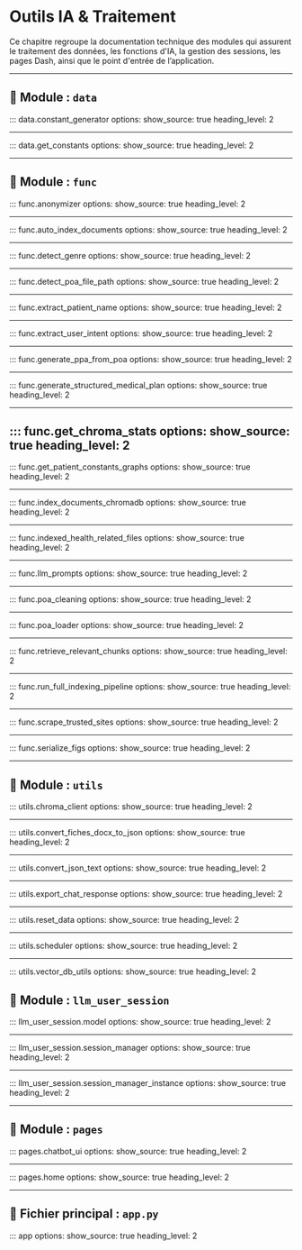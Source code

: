# Outils IA & Traitement

Ce chapitre regroupe la documentation technique des modules qui assurent le traitement des données, les fonctions d'IA, la gestion des sessions, les pages Dash, ainsi que le point d'entrée de l’application.

---

## 📁 Module : `data`
<!---
Module de génération de données fictives pour les constantes médicales.
Ce module permet de créer une base SQLite contenant des données simulées pour plusieurs types
de constantes de santé : poids, tension artérielle, fréquence cardiaque et température.
Les données sont générées automatiquement pour un ensemble de patients fictifs,
sur une période de 16 semaines, afin de servir de base de tests dans l'application OBY-IA.
--->

::: data.constant_generator
    options:
      show_source: true
      heading_level: 2

---

<!---
Module d'accès aux constantes médicales des patients depuis la base SQLite.
Ce module permet :
- d’identifier les constantes disponibles en base (poids, tension, etc.),
- de récupérer l’historique des valeurs d’un patient pour chaque constante.
Les données extraites sont retournées sous forme de DataFrames Pandas,
prêtes à être analysées ou visualisées dans l'application OBY-IA.
--->

::: data.get_constants
    options:
      show_source: true
      heading_level: 2

---


## 📁 Module : `func`
<!---
Ce module permet :
- d'anonymiser des champs sensibles dans une structure JSON (ex. : prénoms, adresses, contacts),
- de générer un dictionnaire de correspondance entre valeurs originales et anonymisées,
- de désanonymiser un texte produit à partir des données en réinjectant les valeurs originales.

L’anonymisation repose à la fois sur des règles dynamiques (ex. : prénom selon le sexe)
et sur des valeurs codées en dur (HARDCODED_VALUES).
--->

::: func.anonymizer
    options:
      show_source: true
      heading_level: 2

---

<!---
Module de déclenchement automatique de l'indexation documentaire.

Vérifie les modifications dans les fichiers DOCX et les pages web médicales,
et lance l'indexation via ChromaDB uniquement si des changements sont détectés.
--->

::: func.auto_index_documents
    options:
      show_source: true
      heading_level: 2

---

<!---
Module de génération de prénoms anonymisés à partir du sexe renseigné.

Ce module permet de produire des prénoms fictifs cohérents avec le sexe (masculin, féminin ou inconnu)
dans le cadre d’un processus d’anonymisation de données personnelles.
Il inclut également des valeurs codées en dur pour compléter des structures anonymisées.
--->

::: func.detect_genre
    options:
      show_source: true
      heading_level: 2

---

<!---
Module de détection du chemin du fichier patient.

Ce module fournit une fonction pour localiser automatiquement un fichier contenant les données
d’un patient, à partir de son nom, dans le dossier `src/data/poa_patients`.
--->

::: func.detect_poa_file_path
    options:
      show_source: true
      heading_level: 2

---

<!---
Module pour l'extraction du nom du patient à partir d'une requête utilisateur.

Ce module utilise un LLM pour analyser une phrase en langage naturel
et en extraire uniquement le nom de famille du patient mentionné.
--->

::: func.extract_patient_name
    options:
      show_source: true
      heading_level: 2

---

<!---
Module extract_user_intent

Ce module permet de détecter l’intention principale d’un utilisateur à partir de sa requête textuelle.
La détection repose d’abord sur des correspondances par mots-clés, puis bascule sur un modèle de langage
(LLM) si aucune correspondance directe n’est trouvée.

Modifications apportées :
- Ajout d’une hiérarchie de priorité dans la détection par mots-clés pour résoudre les ambiguïtés.
- Ajout de docstrings conformes à la PEP 257.
- Refactorisation avec étapes explicites et commentaires clairs.
--->

::: func.extract_user_intent
    options:
      show_source: true
      heading_level: 2

---

<!---
Module de génération de PPA (Plan Personnalisé d’Accompagnement) à partir d’un document POA.

Ce module extrait le nom du patient depuis la requête utilisateur, charge et nettoie le document POA
correspondant, anonymise les données, formate le contenu pour le modèle LLM, puis génère un PPA structuré.
--->

::: func.generate_ppa_from_poa
    options:
      show_source: true
      heading_level: 2

---

<!---
Module de génération d’un plan d’action structuré à partir du POA d’un patient.

Ce module est déclenché lorsque l’intention « generate_recommendations » est détectée.
Il extrait le nom du patient, charge et nettoie le document POA, anonymise les données,
puis interroge un modèle LLM avec un prompt enrichi pour générer des recommandations classées
(par type d'action : prévention, soins, traitements, etc.).
--->

::: func.generate_structured_medical_plan
    options:
      show_source: true
      heading_level: 2

---

<!---
    Statistiques sur les données indexées dans ChromaDB et les fichiers JSON préparés.

    Returns:
        dict: {
            "docx_files": int,        # Fichiers uniques indexés depuis docx
            "web_files": int,         # Fichiers uniques indexés depuis web
            "docx_chunks": int,
            "web_chunks": int,
            "docx_json_files": int,   # Fichiers JSON générés depuis les DOCX
            "web_json_files": int     # Fichiers JSON générés depuis le web
        }
--->

::: func.get_chroma_stats
    options:
        show_source: true
        heading_level: 2
---

<!---
Module d'analyse et de visualisation des constantes médicales des patients.

Ce module permet :
- de convertir les constantes brutes issues de la base de données en DataFrame,
- de détecter des anomalies selon des seuils définis,
- de générer des graphiques Plotly (poids, tension, température...),
- de produire des tableaux HTML interactifs pour Dash,
- de centraliser le traitement dans une fonction complète pour l’interface.

Utilisé notamment dans la page chatbot_ui de l’application OBY-IA.
--->

::: func.get_patient_constants_graphs
    options:
      show_source: true
      heading_level: 2

---

<!---
Module d'indexation des documents de santé dans une base vectorielle ChromaDB.

Ce module prend en entrée des fichiers JSON représentant soit des documents issus de fichiers DOCX,
soit des pages web structurées, puis les segmente et les insère dans une collection ChromaDB.
--->

::: func.index_documents_chromadb
    options:
      show_source: true
      heading_level: 2

---

<!---
Module de suivi et de détection des changements dans les fichiers de santé.

Il permet de :
- Calculer le hash des fichiers (DOCX, JSON, Python) pour en détecter les modifications.
- Comparer l’état actuel à un journal enregistré.
- Déterminer quels fichiers nécessitent une réindexation.
--->

::: func.indexed_health_related_files
    options:
      show_source: true
      heading_level: 2

---

<!---
Module de génération de prompts pour produire des Plans Personnalisés d’Accompagnement (PPA) ou des recommandations médicales,
à partir du POA d’un patient et d’une requête utilisateur. Intègre également la version RAG avec enrichissement par des documents issus de ChromaDB.
--->

::: func.llm_prompts
    options:
      show_source: true
      heading_level: 2

---

<!---
Module de nettoyage des documents POA (Plan d’Objectifs et d’Actions).

Ce module filtre les champs non informatifs ou vides dans les fichiers JSON représentant
les données patients, afin de faciliter leur traitement en aval.
--->

::: func.poa_cleaning
    options:
      show_source: true
      heading_level: 2

---

<!---
Module de chargement des fichiers POA (Plan d’Objectifs et d’Actions) au format JSON.
Ce module permet de localiser et lire un fichier patient stocké dans le dossier `data/poa_patients/`.
--->

::: func.poa_loader
    options:
      show_source: true
      heading_level: 2

---

<!---
Module de récupération des extraits pertinents depuis une base ChromaDB.
Ce module interroge une collection vectorielle Chroma (via LangChain)
et retourne les passages les plus similaires à une requête, pour enrichir un prompt.
--->

::: func.retrieve_relevant_chunks
    options:
      show_source: true
      heading_level: 2

---

<!---
Module `run_full_indexing_pipeline.py` – Pipeline principal d’indexation documentaire pour OBY-IA.

Ce module exécute l’ensemble du processus de préparation de la base documentaire utilisée
par les agents RAG de OBY-IA, en assurant une indexation vectorielle actualisée dans ChromaDB.

Fonctionnalités couvertes :
1. **Détection de modifications** :
   - Identification des fichiers DOCX ou pages web récemment modifiés via calcul de hashs.
   - Détection des changements dans la définition des sites de confiance (`trusted_sites.py`).

2. **Conversion en JSON structuré** :
   - Transformation des fichiers DOCX en fichiers JSON exploitables.
   - Scraping et structuration des nouvelles pages web selon les règles définies.

3. **Indexation vectorielle dans ChromaDB** :
   - Indexation incrémentale ou complète des données selon les changements détectés.
   - Séparation des sources DOCX et web (`source_type`).

4. **Journalisation des indexations** :
   - Mise à jour du fichier de suivi (`indexed_files.json`) pour éviter les réindexations inutiles.

5. **Signalement de disponibilité** :
   - Écriture d’un fichier `index_ready.flag` permettant aux autres modules de savoir si l’index est prêt.

Ce pipeline peut être lancé :
- automatiquement (via un scheduler ou watchdog),
- ou manuellement (en exécutant ce fichier en tant que script).

Il constitue un composant critique du système OBY-IA pour garantir la fraîcheur et la cohérence
des bases documentaires utilisées dans les interactions LLM + RAG.
--->

::: func.run_full_indexing_pipeline
    options:
      show_source: true
      heading_level: 2

---

<!---
Module de scraping des sites web de confiance en santé.

Ce module permet :
- de charger dynamiquement la liste des sites référencés,
- d’extraire les liens utiles à partir de pages de départ,
- de structurer le contenu HTML pertinent (titres, paragraphes, listes),
- et de sauvegarder les pages web sous forme de fichiers JSON pour indexation.
Utilisé pour alimenter une base documentaire de recommandations en santé.
--->

::: func.scrape_trusted_sites
    options:
      show_source: true
      heading_level: 2

---

<!---
Module de sérialisation et désérialisation de graphiques Plotly.
Permet d’encoder les objets graphiques en base64 pour stockage ou transmission,
et de les décoder pour affichage ultérieur dans l'application.
--->

::: func.serialize_figs
    options:
      show_source: true
      heading_level: 2

---


## 📁 Module : `utils`

<!---
Module d’accès centralisé au client ChromaDB pour l'application OBY-IA.
Ce module fournit une fonction utilitaire permettant d’instancier un client ChromaDB
persistant, configuré pour enregistrer les données dans le répertoire défini par
`CHROMA_GLOBAL_DIR`. Il garantit qu’une seule instance client est utilisée
grâce au décorateur `lru_cache`.
Utilisé dans l'ensemble du projet pour interagir avec la base Chroma.
--->

::: utils.chroma_client
    options:
      show_source: true
      heading_level: 2

---

<!---
Module de conversion de fiches documentaires DOCX en fichiers JSON exploitables.

Ce module permet d’extraire le contenu textuel structuré de fichiers Word (.docx)
présents dans un répertoire donné, et de les convertir en dictionnaires JSON.
Ces JSON sont ensuite utilisés dans l’application OBY-IA pour l’indexation
et la recherche sémantique de recommandations.

Fonctionnalités :
- Lecture et traitement de fichiers `.docx`.
- Nettoyage et normalisation du contenu.
- Export en fichiers `.json` avec le même nom de base.
--->
::: utils.convert_fiches_docx_to_json
    options:
      show_source: true
      heading_level: 2

---

<!---
Module de conversion des données JSON d'un POA en texte structuré pour LLM.

Ce module extrait les informations pertinentes du dictionnaire JSON d’un plan
d’objectifs et d’actions (POA), notamment les données de la personne accompagnée,
ses contacts et les différentes sections thématiques (social, santé, autonomie).
Il génère un texte lisible destiné à être injecté dans un prompt pour un modèle LLM.

Utilisé pour formater proprement les données en amont d’une génération automatique
de synthèse ou de recommandations.
--->

::: utils.convert_json_text
    options:
      show_source: true
      heading_level: 2

---

<!---
Module d'export des réponses générées par le modèle LLM pour un patient donné.

Ce module permet de récupérer toutes les réponses associées à une session,
de les concaténer proprement, et de les exporter dans un fichier Markdown.
Il peut également intégrer des graphiques de constantes si fournis.

Utilisé notamment pour générer des synthèses textuelles enrichies à partir
des sessions de chat dans l'application OBY-IA.
--->

::: utils.export_chat_response
    options:
      show_source: true
      heading_level: 2

---

<!---
Module de réinitialisation des données indexées de l'application OBY-IA.
Ce module fournit une fonction utilitaire permettant de nettoyer l’environnement
de travail en supprimant :
- les collections ChromaDB (ex. : `base_docx`, `base_web`),
- les fichiers JSON issus de l’extraction documentaire locale et web,
- le fichier journal qui suit les fichiers déjà indexés.
Utile pour remettre à zéro l’état de l’index avant un nouveau traitement complet.
--->

::: utils.reset_data
    options:
      show_source: true
      heading_level: 2

---

<!---
Module de surveillance des fichiers pour l'indexation automatique.

Ce module utilise Watchdog pour observer les répertoires contenant des documents à indexer
(docx, données web, versions de plans). Lorsqu’un changement est détecté, le pipeline
d’indexation complet est automatiquement relancé pour mettre à jour les bases vectorielles.

Fonctions :
- start_scheduler : Démarre la surveillance continue via Watchdog.

Classes :
- IndexingEventHandler : Handler personnalisé déclenchant l’indexation à chaque événement.
--->

::: utils.scheduler
    options:
      show_source: true
      heading_level: 2

---

<!---
Module utilitaire pour la gestion de l'état de l'indexation ChromaDB.
Ce module contient des fonctions permettant de :
- Vérifier si l'indexation ChromaDB est terminée (via un fichier flag).
- Créer ou supprimer ce flag selon les besoins.
Ce mécanisme permet à l'application (ex. interface Dash) de savoir si les bases
vectorielles sont prêtes à être interrogées par les utilisateurs.
--->

::: utils.vector_db_utils
    options:
      show_source: true
      heading_level: 2


## 📁 Module : `llm_user_session`

<!---
Initialisation des modèles de langage utilisés dans l'application OBY-IA.
Ce module charge les clés API depuis le fichier `.env` et instancie un modèle
de langage compatible avec LangChain, en fonction de la configuration disponible.
Actuellement :
- Le modèle `ChatOpenAI` (GPT-4.1) est utilisé par défaut, en raison de la limitation
  de tokens rencontrée avec Mistral lors du traitement de documents volumineux.
- Le modèle `ChatMistralAI` reste présent en commentaire à des fins de test ou migration future.
Variables :
    llm_model : Instance unique du modèle LLM utilisé pour répondre aux requêtes utilisateur.
--->

::: llm_user_session.model
    options:
      show_source: true
      heading_level: 2

---

<!---
Gestion centralisée des sessions utilisateurs pour l'application OBY-IA.
Ce module définit deux classes principales :
- `Session` : Représente une session utilisateur, incluant l’historique des échanges entre
  l’utilisateur et le modèle LLM (chat_history).
- `SessionManager` : Gère les sessions actives à l’aide d’un dictionnaire indexé par `session_id`.
  Il permet de :
    - créer, récupérer et supprimer des sessions,
    - suivre le patient actuellement traité dans une session,
    - stocker et réinitialiser un dictionnaire de correspondance pour l’anonymisation des données,
    - enregistrer et restituer les réponses générées par le LLM pour les réutiliser (ex. : génération de documents PDF).
Ce gestionnaire est conçu pour un usage multi-utilisateur avec une mémoire indépendante par session.
--->

::: llm_user_session.session_manager
    options:
      show_source: true
      heading_level: 2

---

<!---
Initialisation de l'instance unique du gestionnaire de sessions utilisateur.

Ce module importe la classe `SessionManager` et instancie un objet unique
`session_manager_instance` utilisé pour gérer les sessions utilisateur
dans l'application OBY-IA.

Cette instance centralisée permet de partager la gestion des sessions entre
différents modules sans créer plusieurs objets SessionManager.
--->

::: llm_user_session.session_manager_instance
    options:
      show_source: true
      heading_level: 2

---


## 📁 Module : `pages`

<!---
Module `chatbot_ui.py` – Interface conversationnelle de l'application OBY-IA (page `/chatbot`)

Ce module Dash définit la page chatbot de OBY-IA, qui permet aux professionnels de santé
d’interagir avec un agent intelligent pour obtenir :

1. **Analyse des constantes médicales du patient** :
   - Extraction et affichage des constantes sous forme de graphiques et tableaux.
   - Détection automatique des anomalies.
   - Sérialisation et désérialisation des graphiques pour l’exportation.

2. **Interaction en langage naturel avec le LLM** :
   - Détection de l’intention utilisateur (consultation, génération de PPA, recommandations).
   - Extraction du nom du patient à partir de la requête.
   - Génération de contenu médical structuré via des prompts spécialisés.
   - Historisation des messages utilisateur/LLM et affichage dynamique.

3. **Export des résultats** :
   - Génération d’un fichier Markdown résumant la session (réponses LLM + graphiques).

4. **Contrôle de disponibilité de l’index ChromaDB** :
   - Affichage d’une bannière d’attente tant que l’index n’est pas prêt.
   - Activation différée des composants de saisie utilisateur.

Composants techniques :
- Utilise `session_manager_instance` pour la gestion d’état (session, mapping, historique).
- Repose sur les modules fonctionnels : `extract_user_intent`, `generate_ppa_from_poa`,
  `generate_structured_medical_plan`, `get_patient_constants_graphs`, `export_chat_response`, etc.

Cette page est au cœur de l’expérience utilisateur de OBY-IA, combinant interface conviviale
et logique métier intelligente.
--->

::: pages.chatbot_ui
    options:
      show_source: true
      heading_level: 2

---

<!---
Module `home.py` – Page d'accueil, authentification et interface d'administration de OBY-IA.

Ce module Dash gère les fonctionnalités suivantes :
1. **Authentification utilisateur** :
   - Vérification des identifiants via une base interne (`USER_DATABASE`).
   - Création et stockage de la session via `dcc.Store` et `session_manager_instance`.
   - Affichage conditionnel de l'interface selon le rôle (utilisateur ou admin).

2. **Déconnexion et gestion de session** :
   - Suppression propre de la session en cours.
   - Réinitialisation du mappage d’anonymisation à la connexion.

3. **Contrôles d'administration (admin uniquement)** :
   - Réinitialisation des bases : ChromaDB, fichiers JSON extraits du web, index de suivi.
   - Interface de déclenchement réservée aux administrateurs.

4. **Accès à la documentation du projet** :
   - Vérification en temps réel de la disponibilité du serveur MkDocs (`http://127.0.0.1:8000`).
   - Redirection automatique vers la documentation si disponible.

5. **Visualisation des statistiques d’indexation ChromaDB** :
   - Affichage du nombre de fichiers indexés (DOCX, web), de chunks, et de fichiers JSON associés.
   - Rafraîchissement manuel ou automatique de ces statistiques à l’ouverture.

Ce module constitue la page d’accueil et d’entrée principale de l’application OBY-IA.
--->

::: pages.home
    options:
      show_source: true
      heading_level: 2

---

## 📄 Fichier principal : `app.py`

<!---
Module principal de l'application OBY-IA.
Ce module initialise l'application Dash, configure la navigation entre les pages,
et vérifie la disponibilité de la base de données des constantes médicales.
Fonctionnalités principales :
- Chargement des variables d'environnement depuis un fichier `.env` à la racine.
- Vérification et génération automatique de la base SQLite (`constantes_sante.db`).
- Initialisation de l'application Dash avec gestion des pages (`use_pages=True`).
- Mise en place d'une barre de navigation et d'un conteneur de pages dynamiques.
- Démarrage d'un planificateur de tâches (scheduler) dans un thread dédié au lancement.
Ce fichier doit être exécuté pour lancer le serveur Dash : `python -m src.app`
--->

::: app
    options:
      show_source: true
      heading_level: 2
